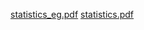 [statistics_eg.pdf](https://github.com/Mozartismee/Paper_Reading/files/11279488/statistics_eg.pdf)
[statistics.pdf](https://github.com/Mozartismee/Paper_Reading/files/11279489/statistics.pdf)
